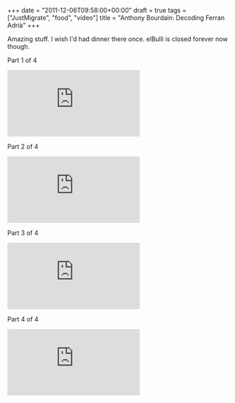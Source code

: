 +++
date = "2011-12-06T09:58:00+00:00"
draft = true
tags = ["JustMigrate", "food", "video"]
title = "Anthony Bourdain: Decoding Ferran Adrià"
+++
<p>Amazing stuff. I wish I'd had dinner there once. elBulli is closed forever now though.</p>
<p>Part 1 of 4</p>
<p><iframe src="http://www.youtube.com/embed/fO5LH7zGaMw?wmode=transparent" allowfullscreen frameborder="0"  ></iframe></p>
<p>Part 2 of 4</p>
<p><iframe src="http://www.youtube.com/embed/rq3f2fMgtdc?wmode=transparent" allowfullscreen frameborder="0"  ></iframe></p>
<p>Part 3 of 4</p>
<p><iframe src="http://www.youtube.com/embed/BXeDe_44vZo?wmode=transparent" allowfullscreen frameborder="0"  ></iframe></p>
<p>Part 4 of 4</p>
<p><iframe src="http://www.youtube.com/embed/eJr0vm9OpY4?wmode=transparent" allowfullscreen frameborder="0"  ></iframe></p>